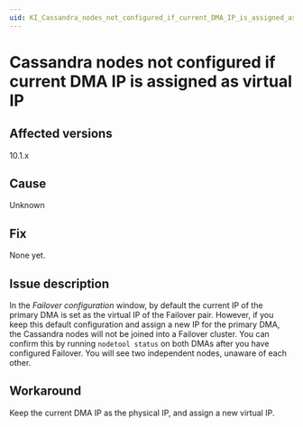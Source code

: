 ```yaml
---
uid: KI_Cassandra_nodes_not_configured_if_current_DMA_IP_is_assigned_as_virtual_IP
---
```


# Cassandra nodes not configured if current DMA IP is assigned as virtual IP

## Affected versions

10.1.x

## Cause

Unknown

## Fix

None yet.

## Issue description

In the *Failover configuration* window, by default the current IP of the primary DMA is set as the virtual IP of the Failover pair. However, if you keep this default configuration and assign a new IP for the primary DMA, the Cassandra nodes will not be joined into a Failover cluster. You can confirm this by running `nodetool status` on both DMAs after you have configured Failover. You will see two independent nodes, unaware of each other.

## Workaround

Keep the current DMA IP as the physical IP, and assign a new virtual IP.
